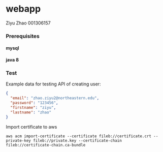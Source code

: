 # webapp 
Ziyu Zhao 001306157

### Prerequisites

#### mysql

#### java 8


### Test

Example data for testing API of creating user:
```json
{
  "email": "zhao.ziyu2@northeastern.edu",
  "password": "123456",
  "firstname": "ziyu",
  "lastname": "zhao"
}
```

Import certificate to aws
```shell
aws acm import-certificate --certificate fileb://certificate.crt --private-key fileb://private.key --certificate-chain fileb://certificate-chain.ca-bundle
```
